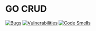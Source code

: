 # GO CRUD
[![Bugs](https://sonarcloud.io/api/project_badges/measure?project=Synce_go-test&metric=bugs)](https://sonarcloud.io/summary/new_code?id=Synce_go-test)
[![Vulnerabilities](https://sonarcloud.io/api/project_badges/measure?project=Synce_go-test&metric=vulnerabilities)](https://sonarcloud.io/summary/new_code?id=Synce_go-test)
[![Code Smells](https://sonarcloud.io/api/project_badges/measure?project=Synce_go-test&metric=code_smells)](https://sonarcloud.io/summary/new_code?id=Synce_go-test)
